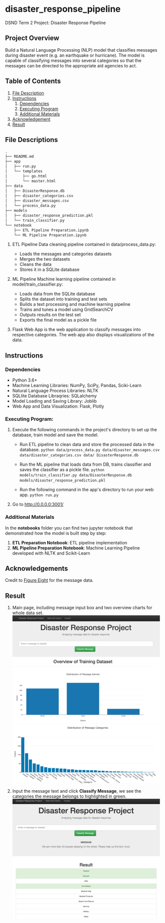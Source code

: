 # disaster_response_pipeline
DSND Term 2 Project: Disaster Response Pipeline

## Project Overview
Build a Natural Language Processing (NLP) model that classifies messages during disaster event (e.g. an earthquake or hurricane). The model is capable of classifying messages into several categories so that the messages can be directed to the appropriate aid agencies to act.


## Table of Contents
1. [File Description](#description)
2. [Instructions](#instruction)
	1. [Dependencies](#dependencies)
	2. [Executing Program](#execution)
	3. [Additional Materials](#material)
3. [Acknowledgement](#acknowledgement)
4. [Result](#result)


## File Descriptions
<a name="description"></a>
```
.
├── README.md
├── app
│   ├── run.py
│   └── templates
│       ├── go.html
│       └── master.html
├── data
│   ├── DisasterResponse.db
│   ├── disaster_categories.csv
│   ├── disaster_messages.csv
│   └── process_data.py
├── models
│   ├── disaster_response_prediction.pkl
│   └── train_classifier.py
└── notebook
    ├── ETL Pipeline Preparation.ipynb
    └── ML Pipeline Preparation.ipynb
```

1. ETL Pipeline Data cleaning pipeline contained in data/process_data.py:
    - Loads the messages and categories datasets
    - Merges the two datasets
    - Cleans the data
    - Stores it in a SQLite database

2. ML Pipeline Machine learning pipeline contained in model/train_classifier.py:
    - Loads data from the SQLite database
    - Splits the dataset into training and test sets
    - Builds a text processing and machine learning pipeline
    - Trains and tunes a model using GridSearchCV
    - Outputs results on the test set
    - Exports the final model as a pickle file

3. Flask Web App is the web application to classify messages into respective categories. The web app also displays visualizations of the data.

<a name="instruction"></a>
## Instructions

<a name="dependencies"></a>
### Dependencies
* Python 3.6+
* Machine Learning Libraries: NumPy, SciPy, Pandas, Sciki-Learn
* Natural Language Process Libraries: NLTK
* SQLlite Database Libraqries: SQLalchemy
* Model Loading and Saving Library: Joblib
* Web App and Data Visualization: Flask, Plotly

<a name="execution"></a>
### Executing Program:
1. Execute the following commands in the project's directory to set up the database, train model and save the model.

    - Run ETL pipeline to clean data and store the processed data in the database.
          `python data/process_data.py data/disaster_messages.csv data/disaster_categories.csv data/ DisasterResponse.db`

    - Run the ML pipeline that loads data from DB, trains classifier and saves the classifier as a pickle file.
          `python models/train_classifier.py data/DisasterResponse.db models/disaster_response_prediction.pkl`

    - Run the following command in the app's directory to run your web app.
          `python run.py`

2. Go to http://0.0.0.0:3001/

<a name="material"></a>
### Additional Materials

In the **notebooks** folder you can find two jupyter notebook that demonstrated how the model is built step by step:
1. **ETL Preparation Notebook**: ETL pipeline implementation
2. **ML Pipeline Preparation Notebook**: Machine Learning Pipeline developed with NLTK and Scikit-Learn

<a name="acknowledgement"></a>
## Acknowledgements
Credit to [Figure Eight](https://www.figure-eight.com/) for the message data.

<a name="result"></a>
## Result

1. Main page, including message input box and two overview charts for whole data set.
![Main Page](screenshots/main_page.png)
![Message Genres Distribution](screenshots/message_genres.png)
![Message Categories Distribution](screenshots/message_categories.png)


2. Input the message text and click **Classify Message**, we see the categories the message belongs to highlighted in green.
![Sample Result](screenshots/sample_result.png)
